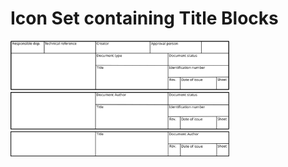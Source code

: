 # Icon Set containing Title Blocks

<img src='Title_block_EN_ISO_7200.svg' alt='Title_block_EN_ISO_7200.svg' width='350px' />
<img src='Title_block_Medium.svg' alt='Title_block_Medium.svg' width='350px' />
<img src='Title_block_Small.svg' alt='Title_block_Small.svg' width='350px' />
